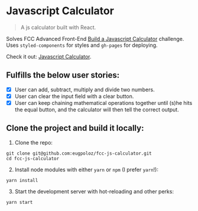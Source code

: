 # Javascript Calculator

> A js calculator built with React.

Solves FCC Advanced Front-End [Build a Javascript Calculator](https://www.freecodecamp.com/challenges/build-a-javascript-calculator) challenge. Uses `styled-components` for styles and `gh-pages` for deploying.

Check it out: [Javascript Calculator](http://evgeniae.tk/fcc-js-calculator/).

## Fulfills the below user stories:

- [x] User can add, subtract, multiply and divide two numbers.
- [x] User can clear the input field with a clear button.
- [x] User can keep chaining mathematical operations together until (s)he hits the equal button, and the calculator will then tell the correct output.

## Clone the project and build it locally:

1. Clone the repo:
```
git clone git@github.com:eugpoloz/fcc-js-calculator.git
cd fcc-js-calculator
```

2. Install node modules with either `yarn` or `npm` (I prefer `yarn`!):
```
yarn install
```

3. Start the development server with hot-reloading and other perks:
```
yarn start
```
